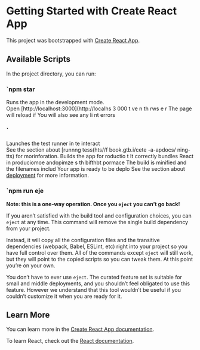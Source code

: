 # Getting Started with Create React App

This project was bootstrapped with [Create React App](https://github.com/facebook/create-react-app).

## Available Scripts 
  
In the project directory, you can run: 
### `npm star 
Runs the app in the development mode.   
Open [http://localhost:3000](http://localhs 3 000     t  ve           n th rws e r 
The page will reload if 
You will also see any li nt errors   
### ` 
Launches the test runner in te interact   
See the section about [runnng tess(hts//f book.gtb.i/cete -a-apdocs/ ning-tts) for morinforation.
Builds the app for roductio t
It correctly bundles React in produciomoe andopimze s th bifthbt pormace
The build is minified and the filenames includ 
Your app is ready to be deplo
See the section about [deployment](https://facebook.github.io/create-react-app/docs/deployment) for more information.

### `npm run eje
**Note: this is a one-way operation. Once you `eject` you can’t go back!**

If you aren’t satisfied with the build tool and configuration choices, you can `eject` at any time. This command will remove the single build dependency from your project.

Instead, it will copy all the configuration files and the transitive dependencies (webpack, Babel, ESLint, etc) right into your project so you have full control over them. All of the commands except `eject` will still work, but they will point to the copied scripts so you can tweak them. At this point you’re on your own.

You don’t have to ever use `eject`. The curated feature set is suitable for small and middle deployments, and you shouldn’t feel obligated to use this feature. However we understand that this tool wouldn’t be useful if you couldn’t customize it when you are ready for it.

## Learn More

You can learn more in the [Create React App documentation](https://facebook.github.io/create-react-app/docs/getting-started).

To learn React, check out the [React documentation](https://reactjs.org/).
